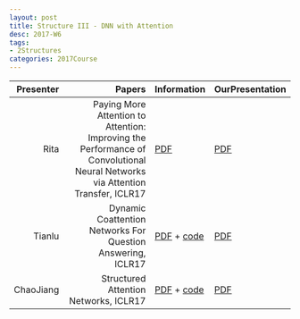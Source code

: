 ```yaml
---
layout: post
title: Structure III - DNN with Attention
desc: 2017-W6
tags:
- 2Structures
categories: 2017Course
---
```





| Presenter | Papers | Information| OurPresentation |
| -----: | ----------: | :----- | :----- |
| Rita | Paying More Attention to Attention: Improving the Performance of Convolutional Neural Networks via Attention Transfer, ICLR17 |  [PDF](https://arxiv.org/abs/1612.03928)| [PDF]({{site.baseurl}}/talks/20170926-Rita.pdf) |
| Tianlu  | Dynamic Coattention Networks For Question Answering, ICLR17 | [PDF](https://arxiv.org/abs/1611.01604) + [code](https://github.com/marshmelloX/dynamic-coattention-network)| [PDF]({{site.baseurl}}/talks/20170926-Tianlu.pdf) |
| ChaoJiang | Structured Attention Networks, ICLR17 |[PDF](https://arxiv.org/abs/1702.00887) + [code](https://github.com/harvardnlp/struct-attn) | [PDF]({{site.baseurl}}/talks/20170928-Chao.pdf) |


> ####  


> ####  



> ####  